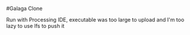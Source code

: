 #Galaga Clone

Run with Processing IDE, executable was too large to upload and I'm too lazy to use lfs to push it
